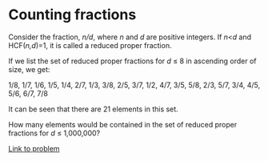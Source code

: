 # Counting fractions

<p>Consider the fraction, <i>n/d</i>, where <i>n</i> and <i>d</i> are positive integers. If <i>n</i>&lt;<i>d</i> and HCF(<i>n,d</i>)=1, it is called a reduced proper fraction.</p>
<p>If we list the set of reduced proper fractions for <i>d</i> ≤ 8 in ascending order of size, we get:</p>
<p class="center smaller">1/8, 1/7, 1/6, 1/5, 1/4, 2/7, 1/3, 3/8, 2/5, 3/7, 1/2, 4/7, 3/5, 5/8, 2/3, 5/7, 3/4, 4/5, 5/6, 6/7, 7/8</p>
<p>It can be seen that there are 21 elements in this set.</p>
<p>How many elements would be contained in the set of reduced proper fractions for <i>d</i> ≤ 1,000,000?</p>


[Link to problem](https://projecteuler.net/problem=72)
